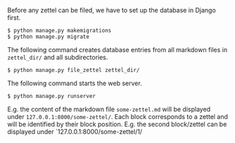 
Before any zettel can be filed, we have to set up the database in Django first.
```
$ python manage.py makemigrations
$ python manage.py migrate
```

The following command creates database entries from all markdown files in `zettel_dir/` and all subdirectories.
```
$ python manage.py file_zettel zettel_dir/
```

The following command starts the web server.
```
$ python manage.py runserver
```
E.g. the content of the markdown file `some-zettel.md` will be displayed under `127.0.0.1:8000/some-zettel/`. Each block corresponds to a zettel and will be identified by their block position. E.g. the second block/zettel can be displayed under `127.0.0.1:8000/some-zettel/1/

